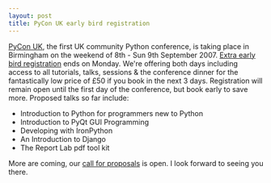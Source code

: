 ```yaml
---
layout: post
title: PyCon UK early bird registration
---
```


[PyCon UK](http://www.pyconuk.org "PyCon UK"), the first UK community
Python conference, is taking place in Birmingham on the weekend of 8th -
Sun 9th September 2007. [Extra early bird
registration](http://www.pyconuk.org/booking.html) ends on Monday. We're
offering both days including access to all tutorials, talks, sessions
& the conference dinner for the fantastically low price of £50 if you
book in the next 3 days. Registration will remain open until the first
day of the conference, but book early to save more. Proposed talks so
far include:

-   Introduction to Python for programmers new to Python
-   Introduction to PyQt GUI Programming
-   Developing with IronPython
-   An Introduction to Django
-   The Report Lab pdf tool kit

More are coming, our [call for
proposals](http://www.pyconuk.org/community/CallForPapers) is open. I
look forward to seeing you there.
